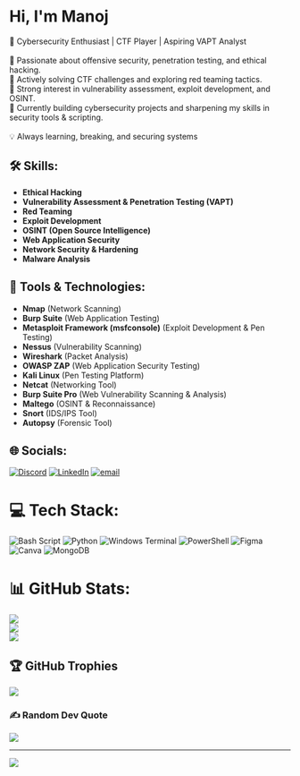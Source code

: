 <h1>Hi, I'm Manoj</h1>

🚀 Cybersecurity Enthusiast | CTF Player | Aspiring VAPT Analyst<br><br>🔹 Passionate about offensive security, penetration testing, and ethical hacking.<br>🔹 Actively solving CTF challenges and exploring red teaming tactics.<br>🔹 Strong interest in vulnerability assessment, exploit development, and OSINT.<br>🔹 Currently building cybersecurity projects and sharpening my skills in security tools & scripting.<br><br>💡 Always learning, breaking, and securing systems

## 🛠️ Skills:
- **Ethical Hacking**  
- **Vulnerability Assessment & Penetration Testing (VAPT)**  
- **Red Teaming**  
- **Exploit Development**  
- **OSINT (Open Source Intelligence)**  
- **Web Application Security**  
- **Network Security & Hardening**  
- **Malware Analysis**  

## 🧰 Tools & Technologies:
- **Nmap** (Network Scanning)  
- **Burp Suite** (Web Application Testing)  
- **Metasploit Framework (msfconsole)** (Exploit Development & Pen Testing)  
- **Nessus** (Vulnerability Scanning)  
- **Wireshark** (Packet Analysis)    
- **OWASP ZAP** (Web Application Security Testing)  
- **Kali Linux** (Pen Testing Platform)  
- **Netcat** (Networking Tool)   
- **Burp Suite Pro** (Web Vulnerability Scanning & Analysis)  
- **Maltego** (OSINT & Reconnaissance)  
- **Snort** (IDS/IPS Tool)
- **Autopsy** (Forensic Tool) 

## 🌐 Socials:
[![Discord](https://img.shields.io/badge/Discord-%237289DA.svg?logo=discord&logoColor=white)](https://discord.gg/http://discordapp.com/users/1199322641937485854) [![LinkedIn](https://img.shields.io/badge/LinkedIn-%230077B5.svg?logo=linkedin&logoColor=white)](https://linkedin.com/in/https://www.linkedin.com/in/manoj-kumar-395100227) [![email](https://img.shields.io/badge/Email-D14836?logo=gmail&logoColor=white)](mailto:manojkumar.root@gmail.com) 

# 💻 Tech Stack:
![Bash Script](https://img.shields.io/badge/bash_script-%23121011.svg?style=for-the-badge&logo=gnu-bash&logoColor=white) ![Python](https://img.shields.io/badge/python-3670A0?style=for-the-badge&logo=python&logoColor=ffdd54) ![Windows Terminal](https://img.shields.io/badge/Windows%20Terminal-%234D4D4D.svg?style=for-the-badge&logo=windows-terminal&logoColor=white) ![PowerShell](https://img.shields.io/badge/PowerShell-%235391FE.svg?style=for-the-badge&logo=powershell&logoColor=white) ![Figma](https://img.shields.io/badge/figma-%23F24E1E.svg?style=for-the-badge&logo=figma&logoColor=white) ![Canva](https://img.shields.io/badge/Canva-%2300C4CC.svg?style=for-the-badge&logo=Canva&logoColor=white) ![MongoDB](https://img.shields.io/badge/MongoDB-%234ea94b.svg?style=for-the-badge&logo=mongodb&logoColor=white)
# 📊 GitHub Stats:
![](https://github-readme-stats.vercel.app/api?username=Manoj-Root&theme=dark&hide_border=false&include_all_commits=false&count_private=false)<br/>
![](https://nirzak-streak-stats.vercel.app/?user=Manoj-Root&theme=dark&hide_border=false)<br/>
![](https://github-readme-stats.vercel.app/api/top-langs/?username=Manoj-Root&theme=dark&hide_border=false&include_all_commits=false&count_private=false&layout=compact)

## 🏆 GitHub Trophies
![](https://github-profile-trophy.vercel.app/?username=Manoj-Root&theme=radical&no-frame=false&no-bg=true&margin-w=4)

### ✍️ Random Dev Quote
![](https://quotes-github-readme.vercel.app/api?type=horizontal&theme=radical)

---
[![](https://visitcount.itsvg.in/api?id=Manoj-Root&icon=0&color=0)](https://visitcount.itsvg.in)

<!-- Proudly created with GPRM ( https://gprm.itsvg.in ) -->
